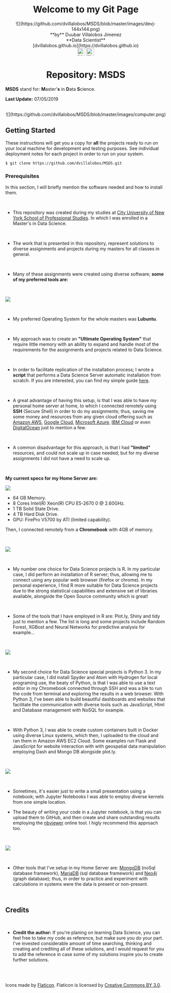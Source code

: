 <center><h1>Welcome to my Git Page</h1></center>

<center>![](https://github.com/dvillalobos/MSDS/blob/master/images/devj-144x144.png)</center>

<center>**by** Duubar Villalobos Jimenez</center>
<center>**Data Scientist**</center>
<center>[dvillalobos.github.io](https://dvillalobos.github.io)</center>

<center>
<a href="https://www.linkedin.com/in/duubar/"><img src="https://github.com/dvillalobos/MSDS/blob/master/images/linkedin.png" width="24" height="24" title="Linkedin" alt="Linkedin"></a>
<a href="https://www.youtube.com/mydvtech"><img src="https://github.com/dvillalobos/MSDS/blob/master/images/youtube.png" width="24" height="24" title="Youtube" alt="Youtube"></a>
</center>


<center><h1>Repository: MSDS</h1></center>

**MSDS** stand for: **M**aster'**s** in **D**ata **S**cience.

**Last Update:**  07/05/2019

<br />

<center>![](https://github.com/dvillalobos/MSDS/blob/master/images/computer.png)</center>

## Getting Started

These instructions will get you a copy for **all** the projects ready to run on your local machine for development and testing purposes. See individual deployment notes for each project in order to run on your system.

```
$ git clone https://github.com/dvillalobos/MSDS.git
```

### Prerequisites

In this section, I will briefly mention the software needed and how to install them.

<br />

- This repository was created during my studies at [City University of New York School of Professional Studies](https://sps.cuny.edu/academics/graduate/master-science-data-science-ms). In which I was enrolled in a Master's in Data Science.

<br />

- The work that is presented in this repository, represent solutions to diverse assignments and projects during my masters for all classes in general.

<br />


- Many of these assignments were created using diverse software; **some of my preferred tools are:**

<br />


![](https://github.com/dvillalobos/MSDS/blob/master/images/tux.png)

<br />

- My preferred Operating System for the whole masters was **Lubuntu**.

<br />

- My approach was to create an **"Ultimate Operating System"** that require little memory with an ability to expand and handle most of the requirements for the assignments and projects related to Data Science.

<br />

- In order to facilitate replication of the installation process; I wrote a **script** that performs a Data Science Server automatic installation from scratch. If you are interested, you can find my simple guide [here](https://dvillalobos.github.io/2018/transform-my-home-server-into-data-science-server/).

<br />

- A great advantage of having this setup, is that I was able to have my personal home server at home, to which I connected remotely using **SSH** (Secure Shell) in order to do my assignments; thus, saving me some money and resources from any given cloud offering such as [Amazon AWS](https://aws.amazon.com/), [Google Cloud](https://cloud.google.com/), [Microsoft Azure](https://azure.microsoft.com), [IBM Cloud](https://www.ibm.com/cloud) or even [DigitalOcean](https://www.digitalocean.com/) just to mention a few.

<br />

- A common disadvantage for this approach, is that I had **"limited"** resources, and could not scale up in case needed; but for my diverse assignments I did not have a need to scale up.

<br />

**My current specs for my Home Server are:**

![](https://github.com/dvillalobos/MSDS/blob/master/images/z420.png)

- 64 GB Memory.
- 8 Cores Intel(R) Xeon(R) CPU E5-2670 0 @ 2.60GHz.
- 1 TB Solid State Drive.
- 4 TB Hard Disk Drive.
- GPU: FirePro V5700 by ATI (limited capability).

Then, I connected remotely from a **Chromebook** with 4GB of memory.


<br />

![](https://github.com/dvillalobos/MSDS/blob/master/images/R.png)

<br />

- My number one choice for Data Science projects is R. In my particular case, I did perform an installation of R server; thus, allowing me to connect using any popular web browser (firefox or chrome). In my personal experience, I find R more suitable for Data Science projects due to the strong statistical capabilities and extensive set of libraries available, alongside the Open Source community which is great!

<br />

- Some of the tools that I have employed in R are: Plot.ly, Shiny and tidy just to mention a few. The list is long and some projects include Random Forest, XGBost and Neural Networks for predictive analysis for example...

<br />


![](https://github.com/dvillalobos/MSDS/blob/master/images/python.png)

<br />

- My second choice for Data Science special projects is Python 3. In my particular case, I did install Spyder and Atom with Hydrogen for local programing use, the beaty of Python, is that I was able to use a text editor in my Chromebook connected through SSH and was a ble to run the code from terminal and exploring the results in a web browser. With Python 3, I've been able to build beautiful dashboards and websites that facilitate the communication with diverse tools such as JavaScript, Html and Database management with NoSQL for example.

<br /> 

- With Python 3, I was able to create custom containers built in Docker using diverse Linux systems, which then, I uploaded to the cloud and ran them in Amazon AWS EC2 Cloud. Some examples run Flask and JavaScript for website interaction with with geospatial data manipulation employing Dash and Mongo DB alongside plot.ly.
 
<br />


![](https://github.com/dvillalobos/MSDS/blob/master/images/Jupyter.png)

<br />

- Sometimes, it's easier just to write a small presentation using a notebook; with Jupyter Notebooks I was able to employ diverse kernels from one simple location.

- The beauty of writing your code in a Jupyter notebook, is that you can upload them to GitHub, and then create and share outstanding results employing the [nbviewer](https://nbviewer.jupyter.org/) online tool. I higly recommend this approach too.

<br />



![](https://github.com/dvillalobos/MSDS/blob/master/images/sql.png)

<br />

- Other tools that I've setup in my Home Server are: [MongoDB](https://www.mongodb.com/) (noSql database framework), [MariaDB](https://mariadb.org/) (sql database framework) and [Neo4j](https://neo4j.com/) (graph database); thus, in order to practice and experiment with calculations in systems were the data is present or non-present.

<br />




## Credits

<br />

- **Credit the author:** If you're planing on learning Data Science, you can feel free to take my code as reference, but make sure you do your part. I've invested considerable amount of time searching, thinking and creating and crediting all of these solutions, and I would request for you to add the reference in case some of my solutions inspire you to create further solutions.

<br />
<br />

Icons made by [Flaticon](https://www.flaticon.com/). Flaticon is licensed by [Creative Commons BY 3.0](http://creativecommons.org/licenses/by/3.0/).

<br />
